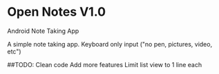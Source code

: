 # Open Notes V1.0
Android Note Taking App

A simple note taking app.
Keyboard only input ("no pen, pictures, video, etc")

##TODO:
Clean code
Add more features
Limit list view to 1 line each

